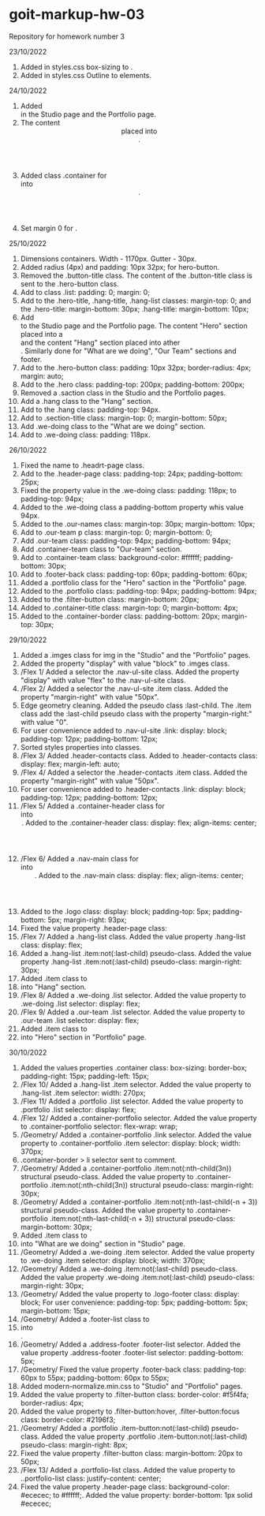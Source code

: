 # goit-markup-hw-03

Repository for homework number 3

23/10/2022

1. Added in styles.css box-sizing to <html>.
2. Added in styles.css Outline to elements.

24/10/2022

1. Added <div> in the Studio page and the Portfolio page.
2. The content <header> placed into <div>.
3. Added class .container for <div> into <header>.
4. Set margin 0 for <body>.

25/10/2022

1. Dimensions containers.
   Width <body> - 1170px. Gutter - 30px.
2. Added radius (4px) and padding: 10px 32px; for hero-button.
3. Removed the .button-title class. The content of the .button-title class is sent to the .hero-button class.
4. Add to class .list:
   padding: 0;
   margin: 0;
5. Add to the .hero-title, .hang-title, .hang-list classes:
   margin-top: 0;
   and the .hero-title:
   margin-bottom: 30px;
   .hang-title:
   margin-bottom: 10px;
6. Add <div> to the Studio page and the Portfolio page. The content "Hero" section placed into a <div> and the content "Hang" section placed into ather <div>. Similarly done for "What are we doing", "Our Team" sections and footer.
7. Add to the .hero-button class:
   padding: 10px 32px;
   border-radius: 4px;
   margin: auto;
8. Add to the .hero class:
   padding-top: 200px;
   padding-bottom: 200px;
9. Removed a .saction class in the Studio and the Portfolio pages.
10. Add a .hang class to the "Hang" section.
11. Add to the .hang class:
    padding-top: 94px.
12. Add to .section-title class:
    margin-top: 0;
    margin-bottom: 50px;
13. Add .we-doing class to the "What are we doing" section.
14. Add to .we-doing class:
    padding: 118px.

26/10/2022

1. Fixed the name to .headrt-page class.
2. Add to the .header-page class:
   padding-top: 24px;
   padding-bottom: 25px;
3. Fixed the property value in the .we-doing class:
   padding: 118px; to padding-top: 94px;
4. Added to the .we-doing class a padding-bottom property whis value 94px.
5. Added to the .our-names class:
   margin-top: 30px;
   margin-bottom: 10px;
6. Add to .our-team p class:
   margin-top: 0;
   margin-bottom: 0;
7. Add .our-team class:
   padding-top: 94px;
   padding-bottom: 94px;
8. Add .container-team class to "Our-team" section.
9. Add to .container-team class:
   background-color: #ffffff;
   padding-bottom: 30px;
10. Add to .footer-back class:
    padding-top: 60px;
    padding-bottom: 60px;
11. Added a .portfolio class for the "Hero" saction in the "Portfolio" page.
12. Added to the .portfolio class:
    padding-top: 94px;
    padding-bottom: 94px;
13. Added to the .filter-button class:
    margin-bottom: 20px;
14. Added to .container-title class:
    margin-top: 0;
    margin-bottom: 4px;
15. Added to the .container-border class:
    padding-bottom: 20px;
    margin-top: 30px;

29/10/2022

1. Added a .imges class for img in the "Studio" and the "Portfolio" pages.
2. Added the property "display" with value "block" to .imges class.
3. /Flex 1/ Added a selector the .nav-ul-site class. Added the property "display" with value "flex" to the .nav-ul-site class.
4. /Flex 2/ Added a selector the .nav-ul-site .item class. Added the property "margin-right" with value "50px".
5. Edge geometry cleaning. Added the pseudo class :last-child. The .item class add the :last-child pseudo class with the property "margin-right:" with value "0".
6. For user convenience added to .nav-ul-site .link:
   display: block;
   padding-top: 12px;
   padding-bottom: 12px;
7. Sorted styles properties into classes.
8. /Flex 3/ Added .header-contacts class. Added to .header-contacts class:
   display: flex;
   margin-left: auto;
9. /Flex 4/ Added a selector the .header-contacts .item class. Added the property "margin-right" with value "50px".
10. For user convenience added to .header-contacts .link:
    display: block;
    padding-top: 12px;
    padding-bottom: 12px;
11. /Flex 5/ Added a .container-header class for <div> into <header>. Added to the .container-header class:
    display: flex;
    align-items: center;
12. /Flex 6/ Added a .nav-main class for <nav> into <header>. Added to the .nav-main class:
    display: flex;
    align-items: center;
13. Added to the .logo class:
    display: block;
    padding-top: 5px;
    padding-bottom: 5px;
    margin-right: 93px;
14. Fixed the value property .header-page class:
15. /Flex 7/ Added a .hang-list class. Added the value property .hang-list class:
    display: flex;
16. Added a .hang-list .item:not(:last-child) pseudo-class. Added the value property .hang-list .item:not(:last-child) pseudo-class:
    margin-right: 30px;
17. Added .item class to <li> into "Hang" section.
18. /Flex 8/ Added a .we-doing .list selector. Added the value property to .we-doing .list selector:
    display: flex;
19. /Flex 9/ Added a .our-team .list selector. Added the value property to .our-team .list selector:
    display: flex;
20. Added .item class to <li> into "Hero" section in "Portfolio" page.

30/10/2022

1.  Added the values properties .container class:
    box-sizing: border-box;
    padding-right: 15px;
    padding-left: 15px;
2.  /Flex 10/ Added a .hang-list .item selector. Added the value property to .hang-list .item selector:
    width: 270px;
3.  /Flex 11/ Added a .portfolio .list selector. Added the value property to .portfolio .list selector:
    display: flex;
4.  /Flex 12/ Added a .container-portfolio selector. Added the value property to .container-portfolio selector:
    flex-wrap: wrap;
5.  /Geometry/ Added a .container-portfolio .link selector. Added the value property to .container-portfolio .item selector:
    display: block;
    width: 370px;
6.  .container-border > li selector sent to comment.
7.  /Geometry/ Added a .container-portfolio .item:not(:nth-child(3n)) structural pseudo-class. Added the value property to .container-portfolio .item:not(:nth-child(3n)) structural pseudo-class:
    margin-right: 30px;
8.  /Geometry/ Added a .container-portfolio .item:not(:nth-last-child(-n + 3)) structural pseudo-class. Added the value property to .container-portfolio .item:not(:nth-last-child(-n + 3)) structural pseudo-class:
    margin-bottom: 30px;
9.  Added .item class to <li> into "What are we doing" section in "Studio" page.
10. /Geometry/ Added a .we-doing .item selector. Added the value property to .we-doing .item selector:
    display: block;
    width: 370px;
11. /Geometry/ Added a .we-doing .item:not(:last-child) pseudo-class. Added the value property .we-doing .item:not(:last-child) pseudo-class:
    margin-right: 30px;
12. /Geometry/ Added the value property to .logo-footer class:
    display: block;
    For user convenience:
    padding-top: 5px;
    padding-bottom: 5px;
    margin-bottom: 15px;
13. /Geometry/ Added a .footer-list class to <li> into <footer>.
14. /Geometry/ Added a .address-footer .footer-list selector. Added the value property .address-footer .footer-list selector:
    padding-bottom: 5px;
15. /Geometry/ Fixed the value property .footer-back class:
    padding-top: 60px to 55px;
    padding-bottom: 60px to 55px;
16. Added modern-normalize.min.css to "Studio" and "Portfolio" pages.
17. Added the value property to .filter-button class:
    border-color: #f5f4fa;
    border-radius: 4px;
18. Added the value property to .filter-button:hover,
    .filter-button:focus class:
    border-color: #2196f3;
19. /Geometry/ Added a .portfolio .item-button:not(:last-child) pseudo-class. Added the value property .portfolio .item-button:not(:last-child) pseudo-class:
    margin-right: 8px;
20. Fixed the value property .filter-button class:
    margin-bottom: 20px to 50px;
21. /Flex 13/ Added a .portfolio-list class. Added the value property to ..portfolio-list class:
    justify-content: center;
22. Fixed the value property .header-page class:
    background-color: #ececec; to #ffffff;.
    Added the value property:
    border-bottom: 1px solid #ececec;
